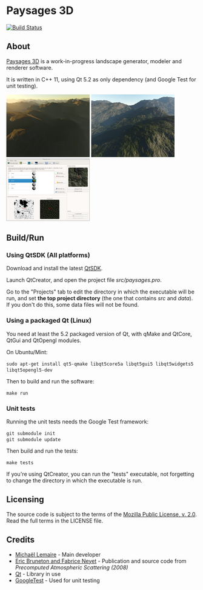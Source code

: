 # Paysages 3D

[![Build Status](https://travis-ci.org/thunderk/paysages3d.svg?branch=master)](https://travis-ci.org/thunderk/paysages3d)


## About

[Paysages 3D](http://www.paysages3d.com) is a work-in-progress landscape generator, modeler and renderer software.

It is written in C++ 11, using Qt 5.2 as only dependency (and Google Test for unit testing).

[![Screenshot 1](data/screenshots/small1.jpg)](data/screenshots/large1.jpg) [![Screenshot 2](data/screenshots/small2.jpg)](data/screenshots/large2.jpg) [![Screenshot 3](data/screenshots/small3.jpg)](data/screenshots/large3.jpg)


## Build/Run

### Using QtSDK (All platforms)

Download and install the latest [QtSDK](http://qt-project.org/downloads).

Launch QtCreator, and open the project file *src/paysages.pro*.

Go to the "Projects" tab to edit the directory in which the executable will be run, and set **the top project directory** (the one that contains *src* and *data*). If you don't do this, some data files will not be found.

### Using a packaged Qt (Linux)

You need at least the 5.2 packaged version of Qt, with qMake and QtCore, QtGui and QtOpengl modules.

On Ubuntu/Mint:

    sudo apt-get install qt5-qmake libqt5core5a libqt5gui5 libqt5widgets5 libqt5opengl5-dev

Then to build and run the software:

    make run

### Unit tests

Running the unit tests needs the Google Test framework:

    git submodule init
    git submodule update

Then build and run the tests:

    make tests

If you're using QtCreator, you can run the "tests" executable, not forgetting to change the directory in which the executable is run.


## Licensing

The source code is subject to the terms of the [Mozilla Public License, v. 2.0](http://mozilla.org/MPL/2.0/). Read the full terms in the LICENSE file.


## Credits

* [Michaël Lemaire](http://thunderk.net) - Main developer
* [Eric Bruneton and Fabrice Neyet](http://www-evasion.imag.fr/Membres/Eric.Bruneton/) - Publication and source code from *Precomputed Atmospheric Scattering (2008)*
* [Qt](http://qt-project.org/) - Library in use
* [GoogleTest](https://code.google.com/p/googletest/) - Used for unit testing
